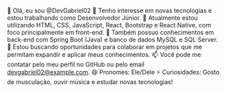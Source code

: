 👋 Olá, eu sou @DevGabriel02
👀 Tenho interesse em novas tecnologias e estou trabalhando como Desenvolvedor Júnior.
🌱 Atualmente estou utilizando HTML, CSS, JavaScript, React, Bootstrap e React Native, com foco principalmente em front-end.
💼 Também possuo conhecimentos em back-end com Spring Boot (Java) e banco de dados MySQL e SQL Server.
💞️ Estou buscando oportunidades para colaborar em projetos que me permitam expandir e aplicar meus conhecimentos.
📫 Você pode me contatar pelo meu perfil no GitHub ou pelo email devgabriel02@example.com.
😄 Pronomes: Ele/Dele
⚡ Curiosidades: Gosto de musculação, ouvir música e estudar novas tecnologias!

<!---
DevGabriel02/DevGabriel02 is a ✨ special ✨ repository because its `README.md` (this file) appears on your GitHub profile.
You can click the Preview link to take a look at your changes.
--->
